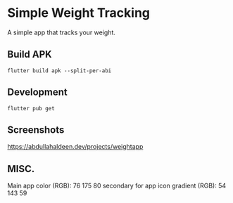 # Simple Weight Tracking
A simple app that tracks your weight.



## Build APK
```
flutter build apk --split-per-abi
```

## Development 
```
flutter pub get
```

## Screenshots
https://abdullahaldeen.dev/projects/weightapp

## MISC.
Main app color (RGB): 76 175 80
secondary for app icon gradient (RGB): 54 143 59

